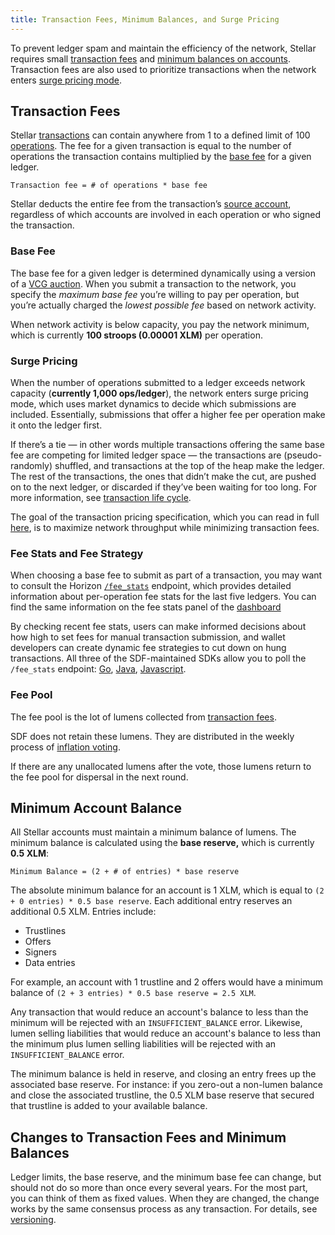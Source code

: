 ```yaml
---
title: Transaction Fees, Minimum Balances, and Surge Pricing
---
```


To prevent ledger spam and maintain the efficiency of the network, Stellar requires small [transaction fees](#transaction-fees) and [minimum balances on accounts](#minimum-account-balance).  Transaction fees are also used to prioritize transactions when the network enters [surge pricing mode](#surge-pricing).

## Transaction Fees

Stellar [transactions](https://www.stellar.org/developers/guides/concepts/transactions.html) can contain anywhere from 1 to a defined limit of 100 [operations](https://www.stellar.org/developers/guides/concepts/operations.html).  The fee for a given transaction is equal to the number of operations the transaction contains multiplied by the [base fee](#base-fee) for a given ledger.  

```
Transaction fee = # of operations * base fee
```

Stellar deducts the entire fee from the transaction’s [source account](./transactions.md#source-account), regardless of which accounts are involved in each operation or who signed the transaction.

### Base Fee

The base fee for a given ledger is determined dynamically using a version of a [VCG auction](https://en.wikipedia.org/wiki/Vickrey%E2%80%93Clarke%E2%80%93Groves_auction).  When you submit a transaction to the network, you specify the *maximum base fee* you’re willing to pay per operation, but you’re actually charged the *lowest possible fee* based on network activity.   

When network activity is below capacity, you pay the network minimum, which is currently **100 stroops (0.00001 XLM)** per operation. 

### Surge Pricing

When the number of operations submitted to a ledger exceeds network capacity (**currently 1,000 ops/ledger**), the network enters surge pricing mode, which uses market dynamics to decide which submissions are included. Essentially, submissions that offer a higher fee per operation make it onto the ledger first.

If there’s a tie — in other words multiple transactions offering the same base fee are competing for limited ledger space — the transactions are (pseudo-randomly) shuffled, and transactions at the top of the heap make the ledger.  The rest of the transactions, the ones that didn’t make the cut, are pushed on to the next ledger, or discarded if they’ve been waiting for too long.  For more information, see [transaction life cycle](./transactions.md#life-cycle).

The goal of the transaction pricing specification, which you can read in full [here](https://github.com/stellar/stellar-protocol/blob/master/core/cap-0005.md), is to maximize network throughput while minimizing transaction fees. 

### Fee Stats and Fee Strategy

When choosing a base fee to submit as part of a transaction, you may want to consult the Horizon [`/fee_stats`](https://www.stellar.org/developers/horizon/reference/endpoints/fee-stats.html) endpoint, which provides detailed information about per-operation fee stats for the last five ledgers.  You can find the same information on the fee stats panel of the [dashboard](https://dashboard.stellar.org/)   

By checking recent fee stats, users can make informed decisions about how high to set fees for manual transaction submission, and wallet developers can create dynamic fee strategies to cut down on hung transactions.  All three of the SDF-maintained SDKs allow you to poll the `/fee_stats` endpoint: [Go](https://godoc.org/github.com/stellar/go/clients/horizonclient#Client.FeeStats), [Java](https://stellar.github.io/java-stellar-sdk/), [Javascript](https://stellar.github.io/js-stellar-sdk/Server.html#feeStats).

### Fee Pool

The fee pool is the lot of lumens collected from [transaction fees](./fees.md#transaction-fee).

SDF does not retain these lumens. They are distributed in the weekly process of [inflation voting](./inflation.md). 

If there are any unallocated lumens after the vote, those lumens return to the fee pool for dispersal in the next round. 

## Minimum Account Balance

All Stellar accounts must maintain a minimum balance of lumens. The minimum balance is calculated using the **base reserve,** which is currently **0.5 XLM**:

```
Minimum Balance = (2 + # of entries) * base reserve
```

The absolute minimum balance for an account is 1 XLM, which is equal to `(2 + 0 entries) * 0.5 base reserve`. Each additional entry reserves an additional 0.5 XLM. Entries include:

- Trustlines
- Offers
- Signers
- Data entries

For example, an account with 1 trustline and 2 offers would have a minimum balance of `(2 + 3 entries) * 0.5 base reserve = 2.5 XLM`.

Any transaction that would reduce an account's balance to less than the minimum will be rejected with an `INSUFFICIENT_BALANCE` error.  Likewise, lumen selling liabilities that would reduce an account's balance to less than the minimum plus lumen selling liabilities will be rejected with an `INSUFFICIENT_BALANCE` error.

The minimum balance is held in reserve, and closing an entry frees up the associated base reserve.  For instance: if you zero-out a non-lumen balance and close the associated trustline, the 0.5 XLM base reserve that secured that trustline is added to your available balance. 

## Changes to Transaction Fees and Minimum Balances

Ledger limits, the base reserve, and the minimum base fee can change, but should not do so more than once every several years. For the most part, you can think of them as fixed values. When they are changed, the change works by the same consensus process as any transaction. For details, see [versioning](https://www.stellar.org/developers/guides/concepts/versioning.html).
